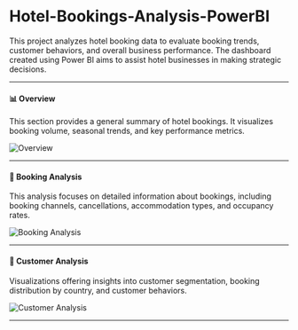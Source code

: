 # Hotel-Bookings-Analysis-PowerBI
This project analyzes hotel booking data to evaluate booking trends, customer behaviors, and overall business performance. The dashboard created using Power BI aims to assist hotel businesses in making strategic decisions.

---

#### 📊 Overview
This section provides a general summary of hotel bookings. It visualizes booking volume, seasonal trends, and key performance metrics.

![Overview](https://github.com/user-attachments/assets/5fe79940-5ad3-4a4c-8c0c-e8d8d0ec1bad)

---

#### 📅 Booking Analysis
This analysis focuses on detailed information about bookings, including booking channels, cancellations, accommodation types, and occupancy rates.

![Booking Analysis](https://github.com/user-attachments/assets/8d1abb1d-12cb-4a8b-8ee5-327712d63e23)

---

#### 👥 Customer Analysis
Visualizations offering insights into customer segmentation, booking distribution by country, and customer behaviors.

![Customer Analysis](https://github.com/user-attachments/assets/f02da7a6-10d7-40e2-9a1b-e17e75a18968)

---




